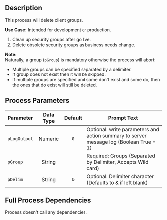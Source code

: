 ## Description
   
 This process will delete client groups.  
     
**Use Case:**    Intended for development or production.  
1. Clean up security groups after go live.  
2. Delete obsolete security groups as business needs change.  
     
**Note:**     
 Naturally, a group (`pGroup`) is mandatory otherwise the process will abort:  
 - Multiple groups can be specified separated by a delimiter.  
 - If group does not exist then it will be skipped.  
 - If multiple groups are specified and some don't exist and some do, then the ones that do exist will still be deleted.  
## Process Parameters
  
|Parameter|Data Type|Default|Prompt Text|
  |---|:-:|:-:|---|
  |`pLogOutput`|Numeric|`0`|Optional: write parameters and action summary to server message log (Boolean True = 1)|
  |`pGroup`|String||Required: Groups (Separated by Delimiter, Accepts Wild card)|
  |`pDelim`|String|`&`|Optional: Delimiter character (Defaults to & if left blank)|
  ## Full Process Dependencies
Process doesn't call any dependencies.  
